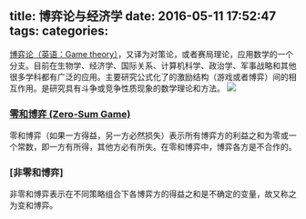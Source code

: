 title: 博弈论与经济学
date: 2016-05-11 17:52:47
tags:
categories:
---
[博弈论（英语：Game theory）]()，又译为对策论，或者赛局理论，应用数学的一个分支。目前在生物学、经济学、国际关系、计算机科学、政治学、军事战略和其他很多学科都有广泛的应用。主要研究公式化了的激励结构（游戏或者博弈）间的相互作用。是研究具有斗争或竞争性质现象的数学理论和方法。
![](/images/2016/game_theory.png)

### [零和博弈 (Zero-Sum Game)](https://zh.wikipedia.org/wiki/%E9%9B%B6%E5%92%8C%E5%8D%9A%E5%BC%88)
零和博弈（如果一方得益，另一方必然损失）表示所有博弈方的利益之和为零或一个常数，即一方有所得，其他方必有所失。在零和博弈中，博弈各方是不合作的。

### [非零和博弈]
非零和博弈表示在不同策略组合下各博弈方的得益之和是不确定的变量，故又称之为变和博弈。